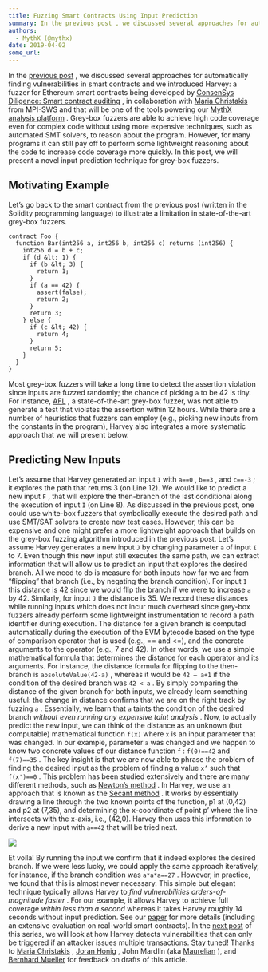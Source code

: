 ```yaml
---
title: Fuzzing Smart Contracts Using Input Prediction
summary: In the previous post , we discussed several approaches for automatically finding vulnerabilities in smart contracts and we introduced Harvey  a fuzzer for Ethereum smart contracts being developed by ConsenSys Diligence: Smart contract auditing , in collaboration with Maria Christakis from MPI-SWS and that will be one of the tools powering our MythX analysis platform . Grey-box fuzzers are able to achieve high code coverage even for complex code without using more expensive techniques, such as au
authors:
  - MythX (@mythx)
date: 2019-04-02
some_url: 
---
```


In the 
[previous post](https://medium.com/consensys-diligence/finding-vulnerabilities-in-smart-contracts-175c56affe2)
 , we discussed several approaches for automatically finding vulnerabilities in smart contracts and we introduced Harvey: a fuzzer for Ethereum smart contracts being developed by 
[ConsenSys Diligence: Smart contract auditing](https://consensys.net/diligence/)
 , in collaboration with 
[Maria Christakis](https://mariachris.github.io)
 from MPI-SWS and that will be one of the tools powering our 
[MythX analysis platform](https://mythx.io)
 .
Grey-box fuzzers are able to achieve high code coverage even for complex code without using more expensive techniques, such as automated SMT solvers, to reason about the program. However, for many programs it can still pay off to perform some lightweight reasoning about the code to increase code coverage more quickly. In this post, we will present a novel input prediction technique for grey-box fuzzers.

## Motivating Example
Let’s go back to the smart contract from the previous post (written in the Solidity programming language) to illustrate a limitation in state-of-the-art grey-box fuzzers.

```solidity
contract Foo {
  function Bar(int256 a, int256 b, int256 c) returns (int256) {
    int256 d = b + c;
    if (d &lt; 1) {
      if (b &lt; 3) {
        return 1;
      }
      if (a == 42) {
        assert(false);
        return 2;
      }
      return 3;
    } else {
      if (c &lt; 42) {
        return 4;
      }
      return 5;
    }
  }
}
```


Most grey-box fuzzers will take a long time to detect the assertion violation since inputs are fuzzed randomly; the chance of picking 
`a`
 to be 42 is tiny. For instance, 
[AFL](http://lcamtuf.coredump.cx/afl)
 , a state-of-the-art grey-box fuzzer, was not able to generate a test that violates the assertion within 12 hours. While there are a number of heuristics that fuzzers can employ (e.g., picking new inputs from the constants in the program), Harvey also integrates a more systematic approach that we will present below.

## Predicting New Inputs
Let’s assume that Harvey generated an input 
`I`
 with 
`a==0`
 , 
`b==3`
 , and 
`c==-3`
 ; it explores the path that returns 3 (on Line 12). We would like to predict a new input 
`F`
 , that will explore the then-branch of the last conditional along the execution of input 
`I`
 (on Line 8).
As discussed in the previous post, one could use white-box fuzzers that symbolically execute the desired path and use SMT/SAT solvers to create new test cases. However, this can be expensive and one might prefer a more lightweight approach that builds on the grey-box fuzzing algorithm introduced in the previous post.
Let’s assume Harvey generates a new input 
`J`
 by changing parameter 
`a`
 of input 
`I`
 to 7. Even though this new input still executes the same path, we can extract information that will allow us to predict an input that explores the desired branch.
All we need to do is measure for both inputs how far we are from “flipping” that branch (i.e., by negating the branch condition). For input 
`I`
 this distance is 42 since we would flip the branch if we were to increase 
`a`
 by 42. Similarly, for input 
`J`
 the distance is 35. We record these distances while running inputs which does not incur much overhead since grey-box fuzzers already perform some lightweight instrumentation to record a path identifier during execution. The distance for a given branch is computed automatically during the execution of the EVM bytecode based on the type of comparison operator that is used (e.g., == and <=), and the concrete arguments to the operator (e.g., 7 and 42). In other words, we use a simple mathematical formula that determines the distance for each operator and its arguments. For instance, the distance formula for flipping to the then-branch is 
`absoluteValue(42-a)`
 , whereas it would be 
`42 — a+1`
 if the condition of the desired branch was 
`42 < a`
 .
By simply comparing the distance of the given branch for both inputs, we already learn something useful: the change in distance confirms that we are on the right track by fuzzing 
`a`
 . Essentially, we learn that 
`a`
 taints the condition of the desired branch 
_without even running any expensive taint analysis_
 .
Now, to actually predict the new input, we can think of the distance as an unknown (but computable) mathematical function 
`f(x)`
 where 
`x`
 is an input parameter that was changed. In our example, parameter 
`a`
 was changed and we happen to know two concrete values of our distance function 
`f`
 : 
`f(0)==42`
 and 
`f(7)==35`
 . The key insight is that we are now able to phrase the problem of finding the desired input as the problem of finding a value 
`x’`
 such that 
`f(x')==0`
 .
This problem has been studied extensively and there are many different methods, such as 
[Newton’s method](https://en.wikipedia.org/wiki/Newton%27s_method)
 . In Harvey, we use an approach that is known as the 
[Secant method](https://en.wikipedia.org/wiki/Secant_method)
 . It works by essentially drawing a line through the two known points of the function, p1 at (0,42) and p2 at (7,35), and determining the x-coordinate of point p’ where the line intersects with the x-axis, i.e., (42,0). Harvey then uses this information to derive a new input with 
`a==42`
 that will be tried next.

![](https://api.kauri.io:443/ipfs/QmQgGB39PVedEstcPUhGZqjm2iSkTdvrwaZWbgN83EK5AT)

Et voilà! By running the input we confirm that it indeed explores the desired branch. If we were less lucky, we could apply the same approach iteratively, for instance, if the branch condition was 
`a*a*a==27`
 . However, in practice, we found that this is almost never necessary.
This simple but elegant technique typically allows Harvey to 
_find vulnerabilities orders-of-magnitude faster_
 . For our example, it allows Harvey to achieve full coverage 
_within less than a second_
 whereas it takes Harvey roughly 14 seconds without input prediction. See our 
[paper](https://arxiv.org/pdf/1807.07875.pdf)
 for more details (including an extensive evaluation on real-world smart contracts).
In the 
[next post](https://link.medium.com/pFqM9dQhVT)
 of this series, we will look at how Harvey detects vulnerabilities that can only be triggered if an attacker issues multiple transactions. Stay tuned!
Thanks to 
[Maria Christakis](https://mariachris.github.io)
 , 
[Joran Honig](https://twitter.com/joranhonig)
 , John Mardlin (aka 
[Maurelian](https://twitter.com/maurelian_)
 ), and 
[Bernhard Mueller](https://twitter.com/muellerberndt)
 for feedback on drafts of this article.

